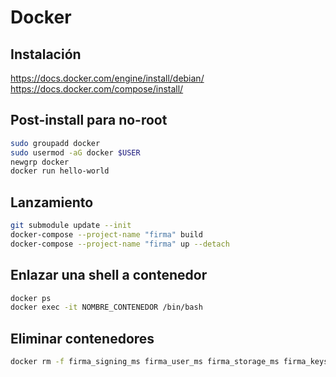 # Docker

## Instalación
https://docs.docker.com/engine/install/debian/
https://docs.docker.com/compose/install/

## Post-install para no-root
```bash
sudo groupadd docker
sudo usermod -aG docker $USER
newgrp docker
docker run hello-world

``` 

## Lanzamiento
```bash
git submodule update --init
docker-compose --project-name "firma" build
docker-compose --project-name "firma" up --detach
```

## Enlazar una shell a contenedor
```bash
docker ps
docker exec -it NOMBRE_CONTENEDOR /bin/bash

```

## Eliminar contenedores
```bash
docker rm -f firma_signing_ms firma_user_ms firma_storage_ms firma_keys_ms...
```